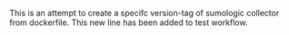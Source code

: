 This is an attempt to create a specifc version-tag of sumologic collector from dockerfile. This new line has been added to test workflow.

